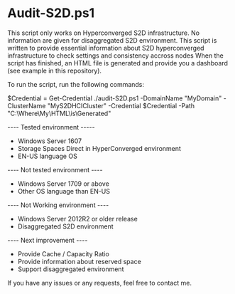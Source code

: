 # Audit-S2D.ps1

This script only works on Hyperconverged S2D infrastructure. No information are given for disaggregated S2D environment.
This script is written to provide essential information about S2D hyperconverged infrastructure to check settings and consistency accross nodes
When the script has finished, an HTML file is generated and provide you a dashboard (see example in this repository).

To run the script, run the following commands:

$Credential = Get-Credential
./audit-S2D.ps1 -DomainName "MyDomain" -ClusterName "MyS2DHCICluster" -Credential $Credential -Path "C:\Where\My\HTML\is\Generated"

---- Tested environment -----
- Windows Server 1607
- Storage Spaces Direct in HyperConverged environment
- EN-US language OS

---- Not tested environment ----
- Windows Server 1709 or above
- Other OS language than EN-US

---- Not Working environment ----
- Windows Server 2012R2 or older release
- Disaggregated S2D environment

---- Next improvement ----
- Provide Cache / Capacity Ratio
- Provide information about reserved space
- Support disaggregated environment

If you have any issues or any requests, feel free to contact me.
